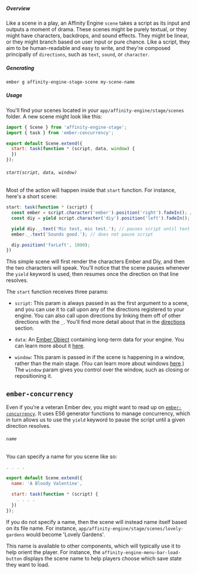 ##### Overview

Like a scene in a play, an Affinity Engine `scene` takes a script as its input and outputs a moment of drama. These scenes might be purely textual, or they might have characters, backdrops, and sound effects. They might be linear, or they might branch based on user input or pure chance. Like a script, they aim to be human-readable and easy to write, and they're composed principally of `directions`, such as `text`, `sound`, or `character`.

##### Generating

```bash
ember g affinity-engine-stage-scene my-scene-name
```

##### Usage

You'll find your scenes located in your `app/affinity-engine/stage/scenes` folder. A new scene might look like this:

```js
import { Scene } from 'affinity-engine-stage';
import { task } from 'ember-concurrency';

export default Scene.extend({
  start: task(function * (script, data, window) {
  })
});
```

###### `start(script, data, window)`

<div class="row">

<div class="with-aside small-order-2 medium-order-1">

Most of the action will happen inside that `start` function. For instance, here's a short scene:

```js
start: task(function * (script) {
  const ember = script.character('ember').position('right').fadeIn(); // does not pause script
  const diy = yield script.character('diy').position('left').fadeIn(); // pauses script until diy fades in

  yield diy._.text('Mic test, mic test.'); // pauses script until text is closed
  ember._.text('Sounds good.'); // does not pause script

  diy.position('farLeft', 1000);
})
```

This simple scene will first render the characters Ember and Diy, and then the two characters will speak. You'll notice that the scene pauses whenever the `yield` keyword is used, then resumes once the direction on that line resolves.

The `start` function receives three params:

* `script`: This param is always passed in as the first argument to a scene, and you can use it to call upon any of the directions registered to your engine. You can also call upon directions by linking them off of other directions with the `_`. You'll find more detail about that in the [directions](/components/stage/directions#links) section.

* `data`: An [Ember Object](http://emberjs.com/api/classes/Ember.Object.html) containing long-term data for your engine. You can learn more about it [here](/components/stage/scenes/data).

* `window`: This param is passed in if the scene is happening in a window, rather than the main stage. (You can learn more about windows [here](/components/stage/directions/scene#window).) The `window` param gives you control over the window, such as closing or repositioning it.

</div>

<aside class="aside ember small-order-1 medium-order-2">

# `ember-concurrency`

Even if you're a veteran Ember dev, you might want to read up on [`ember-concurrency`](http://ember-concurrency.com/). It uses ES6 generator functions to manage concurrency, which in turn allows us to use the `yield` keyword to pause the script until a given direction resolves.

</aside>

</div>

###### `name`

You can specify a name for you scene like so:

```js
. . . .

export default Scene.extend({
  name: 'A Bloody Valentine',

  start: task(function * (script) {
    . . . .
  })
});
```

If you do not specify a name, then the scene will instead name itself based on its file name. For instance, `app/affinity-engine/stage/scenes/lovely-gardens` would become 'Lovely Gardens'.

This name is available to other components, which will typically use it to help orient the player. For instance, the `affinity-engine-menu-bar-load-button` displays the scene name to help players choose which save state they want to load.
